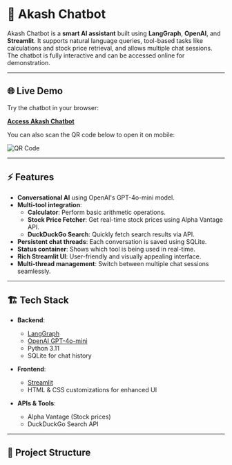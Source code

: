 # 🤖 Akash Chatbot

Akash Chatbot is a **smart AI assistant** built using **LangGraph**, **OpenAI**, and **Streamlit**. It supports natural language queries, tool-based tasks like calculations and stock price retrieval, and allows multiple chat sessions. The chatbot is fully interactive and can be accessed online for demonstration.

---

## 🌐 Live Demo

Try the chatbot in your browser:

[**Access Akash Chatbot**](https://akash-chatbot-fvalyflxnqmkpc3pq3qbbh.streamlit.app/)

You can also scan the QR code below to open it on mobile:

![QR Code](https://akash-chatbot-fvalyflxnqmkpc3pq3qbbh.streamlit.app/)

---

## ⚡ Features

- **Conversational AI** using OpenAI's GPT-4o-mini model.
- **Multi-tool integration**:
  - **Calculator**: Perform basic arithmetic operations.
  - **Stock Price Fetcher**: Get real-time stock prices using Alpha Vantage API.
  - **DuckDuckGo Search**: Quickly fetch search results via API.
- **Persistent chat threads**: Each conversation is saved using SQLite.
- **Status container**: Shows which tool is being used in real-time.
- **Rich Streamlit UI**: User-friendly and visually appealing interface.
- **Multi-thread management**: Switch between multiple chat sessions seamlessly.

---

## 🏗️ Tech Stack

- **Backend**:
  - [LangGraph](https://github.com/langgraph/langgraph)
  - [OpenAI GPT-4o-mini](https://platform.openai.com/)
  - Python 3.11
  - SQLite for chat history

- **Frontend**:
  - [Streamlit](https://streamlit.io/)
  - HTML & CSS customizations for enhanced UI

- **APIs & Tools**:
  - Alpha Vantage (Stock prices)
  - DuckDuckGo Search API

---

## 📁 Project Structure

